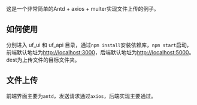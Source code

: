 这是一个非常简单的Antd + axios + multer实现文件上传的例子。

## 如何使用

分别进入 uf_ui 和 uf_api 目录，通过`npm install`安装依赖库，`npm start`启动，前端默认地址为[http://localhost:3000](http://localhost:3000)，后端默认地址为[http://localhost:5000](http://localhost:5000)。  
dest为上传文件的目标文件夹。

## 文件上传

前端界面主要为`antd`，发送请求通过`axios`，后端实现主要通过。
